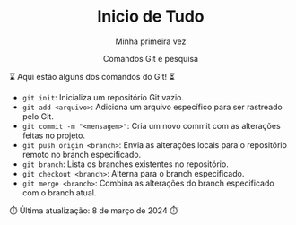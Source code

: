 <h1 align="center">Inicio de Tudo</h1>              

<p align="center">Minha primeira vez</p>

<p align="center">Comandos Git e pesquisa</p>

:hourglass: Aqui estão alguns dos comandos do Git! :hourglass_flowing_sand:

- `git init`: Inicializa um repositório Git vazio.
- `git add <arquivo>`: Adiciona um arquivo específico para ser rastreado pelo Git.
- `git commit -m "<mensagem>"`: Cria um novo commit com as alterações feitas no projeto.
- `git push origin <branch>`: Envia as alterações locais para o repositório remoto no branch especificado.
- `git branch`: Lista os branches existentes no repositório.
- `git checkout <branch>`: Alterna para o branch especificado.
- `git merge <branch>`: Combina as alterações do branch especificado com o branch atual.

:stopwatch: Última atualização: 8 de março de 2024 :stopwatch:
